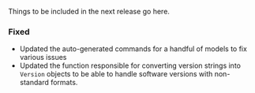 Things to be included in the next release go here.

### Fixed

- Updated the auto-generated commands for a handful of models to fix various issues
- Updated the function responsible for converting version strings into `Version` objects to be able to handle software versions with non-standard formats.
